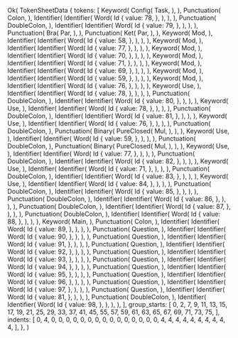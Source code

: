 Ok(
    TokenSheetData {
        tokens: [
            Keyword(
                Config(
                    Task,
                ),
            ),
            Punctuation(
                Colon,
            ),
            Identifier(
                Identifier(
                    Word(
                        Id {
                            value: 78,
                        },
                    ),
                ),
            ),
            Punctuation(
                DoubleColon,
            ),
            Identifier(
                Identifier(
                    Word(
                        Id {
                            value: 79,
                        },
                    ),
                ),
            ),
            Punctuation(
                Bra(
                    Par,
                ),
            ),
            Punctuation(
                Ket(
                    Par,
                ),
            ),
            Keyword(
                Mod,
            ),
            Identifier(
                Identifier(
                    Word(
                        Id {
                            value: 58,
                        },
                    ),
                ),
            ),
            Keyword(
                Mod,
            ),
            Identifier(
                Identifier(
                    Word(
                        Id {
                            value: 77,
                        },
                    ),
                ),
            ),
            Keyword(
                Mod,
            ),
            Identifier(
                Identifier(
                    Word(
                        Id {
                            value: 70,
                        },
                    ),
                ),
            ),
            Keyword(
                Mod,
            ),
            Identifier(
                Identifier(
                    Word(
                        Id {
                            value: 71,
                        },
                    ),
                ),
            ),
            Keyword(
                Mod,
            ),
            Identifier(
                Identifier(
                    Word(
                        Id {
                            value: 69,
                        },
                    ),
                ),
            ),
            Keyword(
                Mod,
            ),
            Identifier(
                Identifier(
                    Word(
                        Id {
                            value: 59,
                        },
                    ),
                ),
            ),
            Keyword(
                Mod,
            ),
            Identifier(
                Identifier(
                    Word(
                        Id {
                            value: 76,
                        },
                    ),
                ),
            ),
            Keyword(
                Use,
            ),
            Identifier(
                Identifier(
                    Word(
                        Id {
                            value: 78,
                        },
                    ),
                ),
            ),
            Punctuation(
                DoubleColon,
            ),
            Identifier(
                Identifier(
                    Word(
                        Id {
                            value: 80,
                        },
                    ),
                ),
            ),
            Keyword(
                Use,
            ),
            Identifier(
                Identifier(
                    Word(
                        Id {
                            value: 78,
                        },
                    ),
                ),
            ),
            Punctuation(
                DoubleColon,
            ),
            Identifier(
                Identifier(
                    Word(
                        Id {
                            value: 81,
                        },
                    ),
                ),
            ),
            Keyword(
                Use,
            ),
            Identifier(
                Identifier(
                    Word(
                        Id {
                            value: 76,
                        },
                    ),
                ),
            ),
            Punctuation(
                DoubleColon,
            ),
            Punctuation(
                Binary(
                    PureClosed(
                        Mul,
                    ),
                ),
            ),
            Keyword(
                Use,
            ),
            Identifier(
                Identifier(
                    Word(
                        Id {
                            value: 59,
                        },
                    ),
                ),
            ),
            Punctuation(
                DoubleColon,
            ),
            Punctuation(
                Binary(
                    PureClosed(
                        Mul,
                    ),
                ),
            ),
            Keyword(
                Use,
            ),
            Identifier(
                Identifier(
                    Word(
                        Id {
                            value: 77,
                        },
                    ),
                ),
            ),
            Punctuation(
                DoubleColon,
            ),
            Identifier(
                Identifier(
                    Word(
                        Id {
                            value: 82,
                        },
                    ),
                ),
            ),
            Keyword(
                Use,
            ),
            Identifier(
                Identifier(
                    Word(
                        Id {
                            value: 71,
                        },
                    ),
                ),
            ),
            Punctuation(
                DoubleColon,
            ),
            Identifier(
                Identifier(
                    Word(
                        Id {
                            value: 83,
                        },
                    ),
                ),
            ),
            Keyword(
                Use,
            ),
            Identifier(
                Identifier(
                    Word(
                        Id {
                            value: 84,
                        },
                    ),
                ),
            ),
            Punctuation(
                DoubleColon,
            ),
            Identifier(
                Identifier(
                    Word(
                        Id {
                            value: 85,
                        },
                    ),
                ),
            ),
            Punctuation(
                DoubleColon,
            ),
            Identifier(
                Identifier(
                    Word(
                        Id {
                            value: 86,
                        },
                    ),
                ),
            ),
            Punctuation(
                DoubleColon,
            ),
            Identifier(
                Identifier(
                    Word(
                        Id {
                            value: 87,
                        },
                    ),
                ),
            ),
            Punctuation(
                DoubleColon,
            ),
            Identifier(
                Identifier(
                    Word(
                        Id {
                            value: 88,
                        },
                    ),
                ),
            ),
            Keyword(
                Main,
            ),
            Punctuation(
                Colon,
            ),
            Identifier(
                Identifier(
                    Word(
                        Id {
                            value: 89,
                        },
                    ),
                ),
            ),
            Punctuation(
                Question,
            ),
            Identifier(
                Identifier(
                    Word(
                        Id {
                            value: 90,
                        },
                    ),
                ),
            ),
            Punctuation(
                Question,
            ),
            Identifier(
                Identifier(
                    Word(
                        Id {
                            value: 91,
                        },
                    ),
                ),
            ),
            Punctuation(
                Question,
            ),
            Identifier(
                Identifier(
                    Word(
                        Id {
                            value: 92,
                        },
                    ),
                ),
            ),
            Punctuation(
                Question,
            ),
            Identifier(
                Identifier(
                    Word(
                        Id {
                            value: 93,
                        },
                    ),
                ),
            ),
            Punctuation(
                Question,
            ),
            Identifier(
                Identifier(
                    Word(
                        Id {
                            value: 94,
                        },
                    ),
                ),
            ),
            Punctuation(
                Question,
            ),
            Identifier(
                Identifier(
                    Word(
                        Id {
                            value: 95,
                        },
                    ),
                ),
            ),
            Punctuation(
                Question,
            ),
            Identifier(
                Identifier(
                    Word(
                        Id {
                            value: 96,
                        },
                    ),
                ),
            ),
            Punctuation(
                Question,
            ),
            Identifier(
                Identifier(
                    Word(
                        Id {
                            value: 97,
                        },
                    ),
                ),
            ),
            Punctuation(
                Question,
            ),
            Identifier(
                Identifier(
                    Word(
                        Id {
                            value: 81,
                        },
                    ),
                ),
            ),
            Punctuation(
                DoubleColon,
            ),
            Identifier(
                Identifier(
                    Word(
                        Id {
                            value: 98,
                        },
                    ),
                ),
            ),
        ],
        group_starts: [
            0,
            2,
            7,
            9,
            11,
            13,
            15,
            17,
            19,
            21,
            25,
            29,
            33,
            37,
            41,
            45,
            55,
            57,
            59,
            61,
            63,
            65,
            67,
            69,
            71,
            73,
            75,
        ],
        indents: [
            0,
            4,
            0,
            0,
            0,
            0,
            0,
            0,
            0,
            0,
            0,
            0,
            0,
            0,
            0,
            0,
            0,
            4,
            4,
            4,
            4,
            4,
            4,
            4,
            4,
            4,
            4,
        ],
    },
)